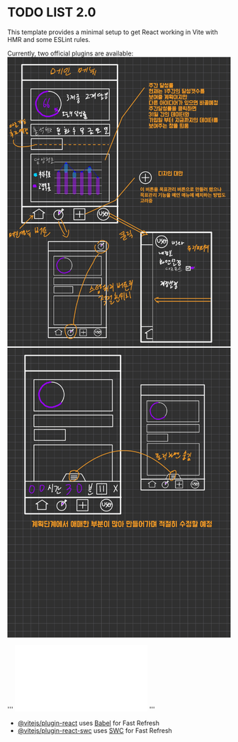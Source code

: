 # TODO LIST 2.0

This template provides a minimal setup to get React working in Vite with HMR and some ESLint rules.

Currently, two official plugins are available:
![strc1](./리엑트과제-1.jpg)
![strc2](./리엑트과제-2.jpg)

'''
    ![txxt](./ex.txt)
'''

- [@vitejs/plugin-react](https://github.com/vitejs/vite-plugin-react/blob/main/packages/plugin-react/README.md) uses [Babel](https://babeljs.io/) for Fast Refresh
- [@vitejs/plugin-react-swc](https://github.com/vitejs/vite-plugin-react-swc) uses [SWC](https://swc.rs/) for Fast Refresh
